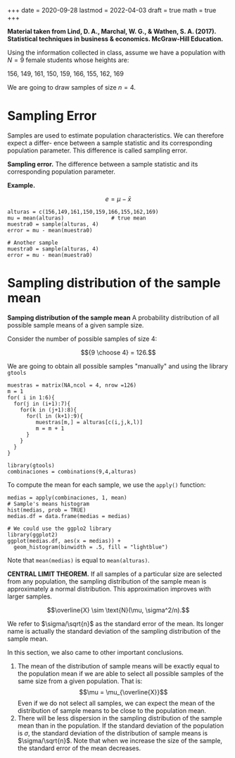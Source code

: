 +++
date      = 2020-09-28
lastmod   = 2022-04-03
draft     = true
math      = true
+++

**Material taken from Lind, D. A., Marchal, W. G., & Wathen, S. A. (2017). Statistical techniques in business & economics. McGraw-Hill Education.**


Using the information collected in class, assume we have a population with $N = 9$ female students whose heights are:

156, 149, 161, 150, 159, 166, 155, 162, 169

We are going to draw samples of size $n = 4$.


Sampling Error
================

Samples are used to estimate population characteristics. We can therefore expect a differ- ence between a sample statistic and its corresponding population parameter. This difference is called sampling error.

**Sampling error.** The difference between a sample statistic and its corresponding population parameter.

**Example.** 

$$e = \mu - \bar{x} $$

```{r}
alturas = c(156,149,161,150,159,166,155,162,169)
mu = mean(alturas)               # true mean
muestra0 = sample(alturas, 4)
error = mu - mean(muestra0)

# Another sample
muestra0 = sample(alturas, 4)
error = mu - mean(muestra0)
```

Sampling distribution of the sample mean
=======================================

**Samping distribution of the sample mean** A probability distribution of all possible sample means of a given sample size.


Consider the number of possible samples of size 4:

$${9 \choose 4} = 126.$$

We are going to obtain all possible samples "manually" and using the library `gtools`

```{r}
muestras = matrix(NA,ncol = 4, nrow =126)
m = 1
for( i in 1:6){
  for(j in (i+1):7){
    for(k in (j+1):8){
      for(l in (k+1):9){
         muestras[m,] = alturas[c(i,j,k,l)]
         m = m + 1
      }
    }
  }
}

library(gtools)
combinaciones = combinations(9,4,alturas)
```

To compute the mean for each sample, we use the `apply()` function:

```{r}
medias = apply(combinaciones, 1, mean)
# Sample's means histogram
hist(medias, prob = TRUE)
medias.df = data.frame(medias = medias)

# We could use the ggplo2 library
library(ggplot2)
ggplot(medias.df, aes(x = medias)) +
  geom_histogram(binwidth = .5, fill = "lightblue")
```

Note that `mean(medias)` is equal to `mean(alturas)`.


**CENTRAL LIMIT THEOREM.** If all samples of a particular size are selected from any population, the sampling distribution of the sample mean is approximately a normal distribution. This approximation improves with larger samples.

$$\overline{X} \sim \text{N}(\mu, \sigma^2/n).$$

We refer to $\sigma/\sqrt{n}$ as the standard error of the mean. Its longer name is actually the standard deviation of the sampling distribution of the sample mean.


In this section, we also came to other important conclusions.
1. The mean of the distribution of sample means will be exactly equal to the population mean if we are able to select all possible samples of the same size from a given population. That is:
$$\mu = \mu_{\overline{X}}$$
Even if we do not select all samples, we can expect the mean of the distribution of sample means to be close to the population mean.
2. There will be less dispersion in the sampling distribution of the sample mean than in the population. If the standard deviation of the population is $\sigma$, the standard deviation of the distribution of sample means is $\sigma/\sqrt{n}$. Note that when we increase the size of the sample, the standard error of the mean decreases.
